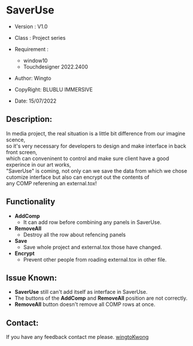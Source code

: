 # SaverUse 

- Version     : V1.0
- Class       : Project series
- Requirement :
  - window10
  - Touchdesigner 2022.2400

- Author:
  Wingto

- CopyRight:
  BLUBLU IMMERSIVE

- Date:
  15/07/2022


## Description:
In media project, the real situation is a little bit difference from our imagine scence,
<br>so it's very necessary for developers to design and make interface in back front screen,
<br>which can conveninent to control and make sure client have a good experince in our art works,
<br>"SaverUse" is coming, not only can we save the data from which we chose cutomize interface but also can encrypt out the contents of
<br>any COMP referening an external.tox!

## Functionality
- **AddComp**
  - It can add row before combining any panels in SaverUse. 
- **RemoveAll**
  - Destroy all the row about refencing panels
- **Save**
  - Save whole project and external.tox those have changed.
- **Encrypt**
  - Prevent other people from roading external.tox in other file.

## Issue Known:
- **SaverUse** still can't add itself as interface in SaverUse.
- The buttons of the **AddComp** and **RemoveAll** position are not correctly.
- **RemoveAll** button doesn't remove all COMP rows at once.

## Contact:

If you have any feedback contact me please.
[wingtoKwong](https://www.instagram.com/wingtokwong/)
